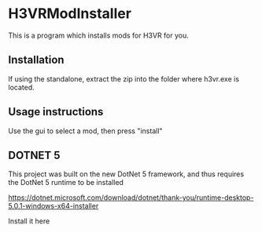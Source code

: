 # H3VRModInstaller

This is a program which installs mods for H3VR for you.

## Installation

If using the standalone, extract the zip into the folder where h3vr.exe is located.

## Usage instructions
Use the gui to select a mod, then press "install"


## DOTNET 5

This project was built on the new DotNet 5 framework, and thus requires the DotNet 5 runtime to be installed

https://dotnet.microsoft.com/download/dotnet/thank-you/runtime-desktop-5.0.1-windows-x64-installer

Install it here



